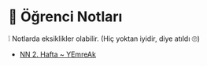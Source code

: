 # 📕 Öğrenci Notları

❕ Notlarda eksiklikler olabilir. (Hiç yoktan iyidir, diye atıldı 🙄)

<!--Index-->

- [NN 2. Hafta ~ YEmreAk](./NN%202.%20Hafta%20~%20YEmreAk.pdf)

<!--Index-->
